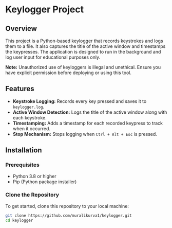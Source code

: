 # Keylogger Project

## Overview

This project is a Python-based keylogger that records keystrokes and logs them to a file. It also captures the title of the active window and timestamps the keypresses. The application is designed to run in the background and log user input for educational purposes only.

**Note:** Unauthorized use of keyloggers is illegal and unethical. Ensure you have explicit permission before deploying or using this tool.

## Features

- **Keystroke Logging:** Records every key pressed and saves it to `keylogger.log`.
- **Active Window Detection:** Logs the title of the active window along with each keystroke.
- **Timestamping:** Adds a timestamp for each recorded keypress to track when it occurred.
- **Stop Mechanism:** Stops logging when `Ctrl + Alt + Esc` is pressed.

## Installation

### Prerequisites

- Python 3.8 or higher
- Pip (Python package installer)

### Clone the Repository

To get started, clone this repository to your local machine:

```bash
git clone https://github.com/muralikurva1/keylogger.git
cd keylogger
